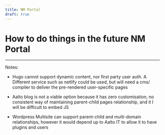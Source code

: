 ```yaml
---
title: NM Portal
draft: true
---
```


# How to do things in the future NM Portal

---

Notes:

- Hugo cannot support dynamic content, nor first party user auth. A Different service such as netlify could be used, but will need a cms/ compiler to deliver the pre-rendered user-specific pages

- Aalto blog is not a viable option because it has zero customisation, no consistent way of maintaining parent-child pages relationship, and it I will be difficult to embed JS

- Wordpress Multisite can support parent-child and multi-domain relationships, however it would depend up to Aalto IT to allow it to have plugins and users
